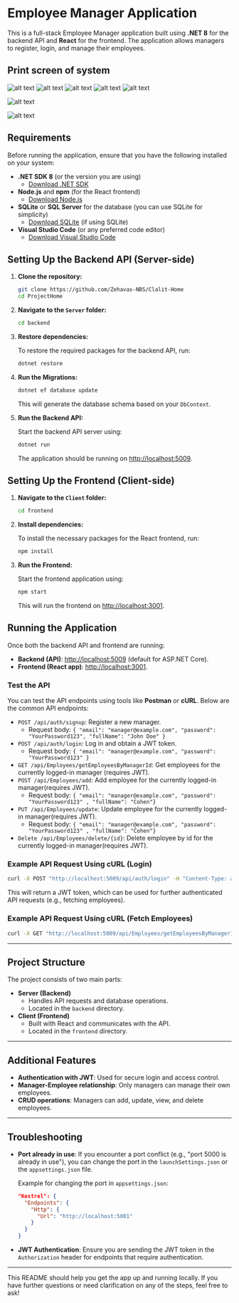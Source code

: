 

# Employee Manager Application

This is a full-stack Employee Manager application built using **.NET 8** for the backend API and **React** for the frontend. The application allows managers to register, login, and manage their employees.

## Print screen of system
![alt text](image-9.png)
![alt text](image-5.png)
![alt text](image-6.png)
![alt text](image-8.png)
![alt text](image-4.png)

![alt text](image-1.png)

![alt text](image-2.png)






## Requirements

Before running the application, ensure that you have the following installed on your system:

- **.NET SDK 8** (or the version you are using)
  - [Download .NET SDK](https://dotnet.microsoft.com/download)
- **Node.js** and **npm** (for the React frontend)
  - [Download Node.js](https://nodejs.org/)
- **SQLite** or **SQL Server** for the database (you can use SQLite for simplicity)
  - [Download SQLite](https://www.sqlite.org/download.html) (if using SQLite)
- **Visual Studio Code** (or any preferred code editor)
  - [Download Visual Studio Code](https://code.visualstudio.com/)

## Setting Up the Backend API (Server-side)

1. **Clone the repository:**

   ```bash
   git clone https://github.com/Zehavas-NBS/Clalit-Home
   cd ProjectHome
   ```

2. **Navigate to the `Server` folder:**

   ```bash
   cd backend
   ```

3. **Restore dependencies:**

   To restore the required packages for the backend API, run:

   ```bash
   dotnet restore
   ```


5. **Run the Migrations:**

   ```bash
   dotnet ef database update
   ```

   This will generate the database schema based on your `DbContext`.

6. **Run the Backend API:**

   Start the backend API server using:

   ```bash
   dotnet run
   ```

   The application should be running on [http://localhost:5009](http://localhost:5009).

## Setting Up the Frontend (Client-side)

1. **Navigate to the `Client` folder:**

   ```bash
   cd frontend
   ```

2. **Install dependencies:**

   To install the necessary packages for the React frontend, run:

   ```bash
   npm install
   ```

3. **Run the Frontend:**

   Start the frontend application using:

   ```bash
   npm start
   ```

   This will run the frontend on [http://localhost:3001](http://localhost:3001).

## Running the Application

Once both the backend API and frontend are running:

- **Backend (API)**: [http://localhost:5009](http://localhost:5009) (default for ASP.NET Core).
- **Frontend (React app)**: [http://localhost:3001](http://localhost:3001).

### Test the API

You can test the API endpoints using tools like **Postman** or **cURL**. Below are the common API endpoints:

- `POST /api/auth/signup`: Register a new manager.
  - Request body: `{ "email": "manager@example.com", "password": "YourPassword123", "fullName": "John Doe" }`
- `POST /api/auth/login`: Log in and obtain a JWT token.
  - Request body: `{ "email": "manager@example.com", "password": "YourPassword123" }`
- `GET /api/Employees/getEmployeesByManagerId`: Get employees for the currently logged-in manager (requires JWT).
- `POST /api/Employees/add`: Add employee for the currently logged-in manager(requires JWT).
  - Request body: `{ "email": "manager@example.com", "password": "YourPassword123" , "fullName": "Cohen"}`
- `PUT /api/Employees/update`: Update employee for the currently logged-in manager(requires JWT).
  - Request body: `{ "email": "manager@example.com", "password": "YourPassword123" , "fullName": "Cohen"}`
- `Delete /api/Employees/delete/{id}`: Delete employee by id for the currently logged-in manager(requires JWT).

### Example API Request Using cURL (Login)

```bash
curl -X POST "http://localhost:5009/api/auth/login" -H "Content-Type: application/json" -d '{"email":"manager@example.com","password":"YourPassword123"}'
```

This will return a JWT token, which can be used for further authenticated API requests (e.g., fetching employees).

### Example API Request Using cURL (Fetch Employees)

```bash
curl -X GET "http://localhost:5009/api/Employees/getEmployeesByManagerId" -H "Authorization: Bearer YOUR_JWT_TOKEN"
```

---

## Project Structure

The project consists of two main parts:

- **Server (Backend)**
  - Handles API requests and database operations.
  - Located in the `backend` directory.
- **Client (Frontend)**
  - Built with React and communicates with the API.
  - Located in the `frontend` directory.

---

## Additional Features

- **Authentication with JWT**: Used for secure login and access control.
- **Manager-Employee relationship**: Only managers can manage their own employees.
- **CRUD operations**: Managers can add, update, view, and delete employees.

---

## Troubleshooting

- **Port already in use**: If you encounter a port conflict (e.g., "port 5000 is already in use"), you can change the port in the `launchSettings.json` or the `appsettings.json` file.
  
  Example for changing the port in `appsettings.json`:
  ```json
  "Kestrel": {
    "Endpoints": {
      "Http": {
        "Url": "http://localhost:5001"
      }
    }
  }
  ```

- **JWT Authentication**: Ensure you are sending the JWT token in the `Authorization` header for endpoints that require authentication.

---


This README should help you get the app up and running locally. If you have further questions or need clarification on any of the steps, feel free to ask!
